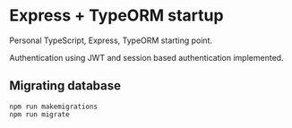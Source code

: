 # Express + TypeORM startup

Personal TypeScript, Express, TypeORM starting point.

Authentication using JWT and session based authentication implemented.

## Migrating database

```
npm run makemigrations
npm run migrate
```


